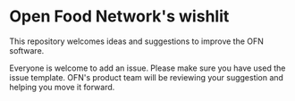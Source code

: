 # Open Food Network's wishlit
This repository welcomes ideas and suggestions to improve the OFN software.

Everyone is welcome to add an issue. Please make sure you have used the issue template. OFN's product team will be reviewing your suggestion and helping you move it forward.
